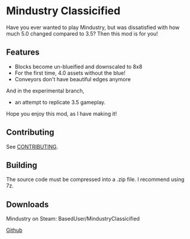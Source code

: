 # Mindustry Classicified
Have you ever wanted to play Mindustry, but was dissatisfied with how much 5.0 changed compared to 3.5? Then this mod is for you!

## Features
  - Blocks become un-blueified and downscaled to 8x8
  - For the first time, 4.0 assets without the blue!
  - Conveyors don't have beautiful edges anymore
  
And in the experimental branch,
  - an attempt to replicate 3.5 gameplay.

Hope you enjoy this mod, as I have making it!

## Contributing
See [CONTRIBUTING](CONTRIBUTING.md).

## Building
The source code must be compressed into a .zip file. I recommend using 7z.

## Downloads
Mindustry on Steam: BasedUser/MindustryClassicified

[Github](https://github.com/BasedUser/MindustryClassicified/releases)
